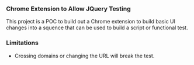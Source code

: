 ### Chrome Extension to Allow JQuery Testing

This project is a POC to build out a Chrome extension to build basic
UI changes into a squence that can be used to build a script or functional
test. 

### Limitations
* Crossing domains or changing the URL will break the test.
